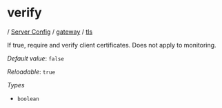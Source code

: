# verify

/ [Server Config](/ref/config/index.md) / [gateway](/ref/config/gateway/index.md) / [tls](/ref/config/gateway/tls/index.md) 

If true, require and verify client certificates. Does not apply to monitoring.

*Default value*: `false`

*Reloadable*: `true`

*Types*

- `boolean`


